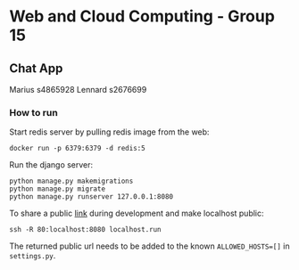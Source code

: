 # Web and Cloud Computing - Group 15
## Chat App

Marius s4865928
Lennard s2676699

### How to run
Start redis server by pulling redis image from the web:
```shell
docker run -p 6379:6379 -d redis:5
```

Run the django server:
```shell
python manage.py makemigrations
python manage.py migrate
python manage.py runserver 127.0.0.1:8080
```

To share a public [link](http://localhost.run/docs/) during development and make localhost public:
```shell
ssh -R 80:localhost:8080 localhost.run
```

The returned public url needs to be added to the known ```ALLOWED_HOSTS=[]``` in ```settings.py```.

